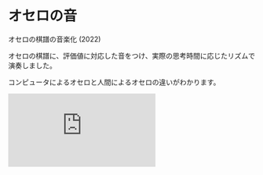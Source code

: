 # オセロの音

オセロの棋譜の音楽化 (2022)





オセロの棋譜に、評価値に対応した音をつけ、実際の思考時間に応じたリズムで演奏しました。



コンピュータによるオセロと人間によるオセロの違いがわかります。

<div class="youtube">
<iframe src="https://www.youtube.com/embed/x-7qsM7-GO4" title="YouTube video player" frameborder="0" allow="accelerometer; autoplay; clipboard-write; encrypted-media; gyroscope; picture-in-picture" allowfullscreen></iframe>
</div>





